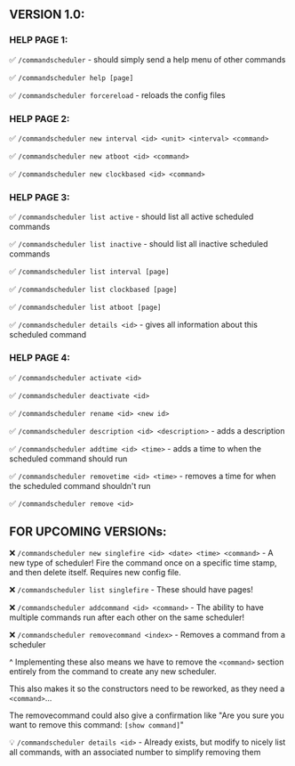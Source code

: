  
 ## VERSION 1.0:

 ### HELP PAGE 1:
 ✅ `/commandscheduler` - should simply send a help menu of other commands

 ✅ `/commandscheduler help [page]`

 ✅ `/commandscheduler forcereload` - reloads the config files
 
 ### HELP PAGE 2:

 ✅ `/commandscheduler new interval <id> <unit> <interval> <command>`

 ✅ `/commandscheduler new atboot <id> <command>`

 ✅ `/commandscheduler new clockbased <id> <command>`
 
 ### HELP PAGE 3:

 ✅ `/commandscheduler list active` - should list all active scheduled commands

 ✅ `/commandscheduler list inactive` - should list all inactive scheduled commands

 ✅ `/commandscheduler list interval [page]`

 ✅ `/commandscheduler list clockbased [page]`
 
 ✅ `/commandscheduler list atboot [page]`

 ✅ `/commandscheduler details <id>` - gives all information about this scheduled command

 ### HELP PAGE 4:

 ✅ `/commandscheduler activate <id>`

 ✅ `/commandscheduler deactivate <id>`

 ✅ `/commandscheduler rename <id> <new id>`

 ✅ `/commandscheduler description <id> <description>` - adds a description

 ✅ `/commandscheduler addtime <id> <time>` - adds a time to when the scheduled command should run

 ✅ `/commandscheduler removetime <id> <time>` - removes a time for when the scheduled command shouldn't run

 ✅ `/commandscheduler remove <id>`

 ## FOR UPCOMING VERSIONs:

 ❌ `/commandscheduler new singlefire <id> <date> <time> <command>` - A new type of scheduler! Fire the command once on a specific time stamp, and then delete itself. Requires new config file.
 
 ❌ `/commandscheduler list singlefire` - These should have pages! 

 ❌ `/commandscheduler addcommand <id> <command>` - The ability to have multiple commands run after each other on the same scheduler!
 
 ❌ `/commandscheduler removecommand <index>` - Removes a command from a scheduler
    
  ^ Implementing these also means we have to remove the `<command>` section entirely from the command to create any new scheduler. 

  This also makes it so the constructors need to be reworked, as they need a `<command>`...

  The removecommand could also give a confirmation like "Are you sure you want to remove this command: `[show command]`"

 💡 `/commandscheduler details <id>` - Already exists, but modify to nicely list all commands, with an associated number to simplify removing them
